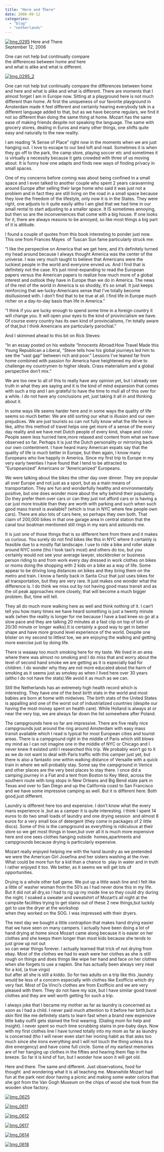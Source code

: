```yaml
---
title: "Here and There"
date: 2006-09-12
categories: 
  - "blog"
  - "netherlands"
---
```


 [![Img_0295](http://soultravelers3new.local/images/2008/04/30/img_0295.png "Img_0295")](https://pub-ac94b3f306b24c0dba4238943c97f2e1.r2.dev/photos/uncategorized/2008/04/30/img_0295.png) Here and There  
September 12, 2006

One can not help but continually compare  
the differences between home and here  
and what is alike and what is different.

<!--more-->

[![Img_0295_2](http://soultravelers3new.local/images/2008/04/30/img_0295_2.png "Img_0295_2")](https://pub-ac94b3f306b24c0dba4238943c97f2e1.r2.dev/photos/uncategorized/2008/04/30/img_0295_2.png)

One can not help but continually compare the differences between home and here and what is alike and what is different. There are moments that I almost forget I am in Europe now. Sitting at a playground here is not much different than home. At first the uniqueness of our favorite playground in Amsterdam made it feel different and certainly hearing everybody talk in a different language added to that, but as we have become regulars, we find it not so different than doing the same thing at home. Mozart has the same ease of making friends despite not speaking the language. The same with grocery stores, dealing in Euros and many other things, one shifts quite easy and naturally to the new reality.

I am reading “A Sense of Place” right now in the moments when we are just hanging out. I love to escape to our bed loft and read. Sometimes it is when they go off to the park, the camp store, playing soccer etc and sometimes it is virtually a necessity because it gets crowded with three of us moving about. It is funny how one adapts and finds new ways of finding privacy in small spaces.

One of my concerns before coming was about being confined in a small space and I even talked to another couple who spent 2 years caravanning around Europe after selling their large home who said it was just not a problem and in fact they are still living on the road in a small space because they love the freedom of the lifestyle, only now it is in the States. They were right, one adjusts to it quite easily altho I am glad that we had time in our small rental to start adjusting to a smaller space. It IS sometimes annoying, but then so are the inconveniences that come with a big house. If one looks for it, there are always reasons to be annoyed, so like most things a big part of it is attitude.

I found a couple of quotes from this book interesting to ponder just now. This one from Frances Mayes  of Tuscan Sun fame particularly struck me:

“I like the perspective on America that we get here, and it’s definitely turned my head around because I always thought America was the center of the universe. I was very much taught to believe that Americans were the luckiest people in the world and everyone envied us. And I find that is definitely not the case. It’s just mind-expanding to read the European papers versus the American papers to realize how much more of a global interest and outlook they have in Europe than we do in America. The news of the rest of the world in America is so shoddy, it’s so small. It just keeps reinforcing that we-lucky-Americans sense that I’ve totally become disillusioned with. I don’t find that to be true at all. I find life in Europe much richer on a day-to-day basis than life in America.”

“I think if you are lucky enough to spend some time in a foreign country it will change you. It will open your eyes to the kind of provincialism we have. Of course every country has its own kind of provincialisms, I’m totally aware of that,but I think Americans are particularly parochial.” 

And I skimmed ahead to this bit on Rick Steves:

“In an essay posted on his website “Innocents Abroad:How Travel Made this Young Republican a Liberal, “Steve tells how his global journeys led him to see the “vast gap” between rich and poor.” Lessons I’ve leaned far from home combined with passion for America have heightened my drive to challenge my countrymen to higher ideals. Crass materialism and a global perspective don’t mix.”

We are too new to all of this to really have any opinion yet, but I already see truth in what they are saying and it is the kind of mind expansion that comes with such a trip and I am grateful to have the time to mull all of this over for a while. I do not have any conclusions yet, just taking it all in and thinking about it.

In some ways life seems harder here and in some ways the quality of life seems so much better. We are still sorting our what is illusion and our own prejudices. We are just tourists so can not fully know what the life here is like, altho this method of travel helps one get more of a sense of the every day reality and we have met Dutch people of every kind, shape and color. People seem less hurried here,more relaxed and content from what we have observed so far. Perhaps it is just the Dutch personality or mirroring back our own contentment. I have heard many American expats say that the quality of life is much better in Europe, but then again, I know many Europeans who live happily in America. Since my first trip to Europe in my very early twenties I have found that I tend to be attracted to “Europeanized” Americans or “Americanized” Europeans.

We were talking about the bikes the other day over dinner. They are popular all over Europe and not just as a sport, but as a main means of transportation. They are fun and wonderfully healthy and environmentally positive, but one does wonder more about the why behind their popularity. Do they prefer them over cars or can they just not afford cars or is having a car just more trouble than they are worth with parking and such when such good mass transit is available? (which is true in NYC where few people own cars). There are also lots of cars here, so perhaps they own both. That claim of 200,000 bikes in that one garage area in central station that the canal tour boatman mentioned still rings in my ears and astounds me.

It is just one of those things that is so different here from there and it makes us curious. You surely do not find bikes like this in NYC where it certainly is feasible due to a mostly flat landscape. I use to ride a bike and roller skate around NYC some (tho I took taxi’s most) and others do too, but you certainly would not see your average lawyer, stockbroker or business person riding to and from work every day dressed in work clothes on bikes or moms doing the shopping with 2 kids on a bike as a way of life. Some appear to be driving long distances on bikes and they bring them on the metro and train. I know a family back in Santa Cruz that just uses bikes for all transportation, but they are very rare. It just makes one wonder what the difference is. I do think we miss out by not having good mass transit and as the oil peak approaches more closely, that will become a much bigger problem. But, time will tell.

They all do much more walking here as well and think nothing of it. I can’t tell you how many times we have heard something is just a twenty minute walk (when the reality is longer for me because I have a bad knee so go at a slow pace and they are talking 20 minutes at a fast clip on top of lots of 20/30 minute or longer walks).It is certainly a good way to get in better shape and have more ground level experience of the world. Despite one blister on my second to littlest toe, we are enjoying the walking and getting more exercise just by doing life.

There is waaaay too much smoking here for my taste. We lived in an area where there was almost no smoking and I do miss that and worry about the level of second hand smoke we are getting as it is especially bad for children. I do wonder why they are not more educated about the harm of smoking as it seems just as smokey as when I lived here over 30 years (altho I do not have the stats).We avoid it as much as we can.

Still the Netherlands has an extremely high health record which is interesting. They have one of the best birth stats in the world and most babies are born at home with midwives. The birth stats of the United States is appalling and one of the worst out of industrialized countries (despite our having the most money spent on health care). While Holland is always at or near the very top, we are always far down the list somewhere after Poland.

The campgrounds here so far are impressive. There are five really nice campgrounds just around the ring around Amsterdam with easy mass transit available which I read is typical for most European cities and tourist areas. There is a campground right in the middle of Paris which still blows my mind as I can not imagine one in the middle of NYC or Chicago and I never knew it existed until I researched this trip. We probably won’t go to it as we do not want to deal with Paris traffic with this camper just yet, but there is also a fantastic one within walking distance of Versaille with a quick train in where we will probably stay. Some say the campground in Venice and other places are the very best places to stay there. I once did a camping journey in a Fiat and a tent from Boston to Key West, across the southern route with long stops in New Orleans and Big Bend state park in Texas and over to San Diego and up the California coast to San Francisco and we have some impressive camping as well. But it is different here. Both good,just different.

Laundry is different here too and expensive. I don’t know what the every mans experience is ,but as a camper it is quite interesting. I think I spent 14 euros to do two small loads of laundry and one drying session  and almost 8 euros for a very small box of detergent (they come in packages of 2 little discs). Some of this is the campground as everything is ridiculous at their store so we get most things in town,but over all it is much more expensive here and one sees clothes hanging outside  homes,apartments and campgrounds because drying is particularly expensive.

Mozart really enjoyed helping me with the hand laundry as we pretended we were the American Girl Josefina and her sisters washing at the river. What could be more fun for a kid than a chance to  play in water and in truth I rather enjoyed it too. We better, as it seems we will get lots of opportunities.

Drying is a whole other ball game. We put up a little wash line and I felt like a little ol’ washer woman from the 50’s as I had never done this in my life. But it did not all dry,so I had to rig up my inside line so they could dry during the night. I soaked a sweater and sweatshirt of Mozart’s all night at the campsite facilities trying to get stains out of these 2 new things,but luckily got to use the dryer at the workshop  
when they worked on the SOG. I was impressed with their dryers.

The next day we bought a little contraption that makes hand drying easier that we have seen on many campers. I actually have been doing a lot of hand drying at home since Mozart came along because it is easier on her clothes and she keeps them longer than most kids because she tends to just grow up not out  
so can wear things forever. I actually learned that trick of not drying from ebay. Most of the clothes we had to wash were her clothes as she is still rough on things and does things like wipe her hand and face on her clothes when she forgets to use a napkin. She has actually been always very neat for a kid, (a true virgo)  
but after all she is still a kiddo. So for two adults on a trip like this ,laundry would be less of a concern especially with clothes like Exofficio which dry very fast. Most of Da Vinci’s clothes are from Exofficio and we are very pleased with them. They do not have my size, but I have similar good travel clothes and they are well worth getting for such a trip.

I always joke that I became my mother as far as laundry is concerned as soon as I had a child. I never paid much attention to it before her birth,but a skin flint like me definitely starts to learn fast when a brand new expensive little baby outfit gets stained the first wearing. (Dialing mom for help and insight). I never spent so much time scrubbing stains in pre-baby days. Now with my first clothes line I have turned totally into my mom as far as laundry is concerned (tho I will never even start her ironing habit as that asks too much since she irons everything and I will not touch the thing unless its a dire emergency) and have come full circle. Some of my earliest memories are of her hanging up clothes in the fifties and hearing them flap in the breeze. So far it is kind of fun, but I wonder how soon it will get old.

Here and there. The same and different. Just observations, food for thought  and wondering what it is all teaching me. Meanwhile Mozart had fun at the park next door having a picnic and making some water colors that she got from the Van Gogh Museum on the chips of wood she took from the wooden shoe factory.

  
  
  

[![Img_0625](http://soultravelers3new.local/images/2008/04/30/img_0625.png "Img_0625")](https://pub-ac94b3f306b24c0dba4238943c97f2e1.r2.dev/photos/uncategorized/2008/04/30/img_0625.png)

[![Img_0611](http://soultravelers3new.local/images/2008/04/30/img_0611.png "Img_0611")](https://pub-ac94b3f306b24c0dba4238943c97f2e1.r2.dev/photos/uncategorized/2008/04/30/img_0611.png)

[![Img_0612](http://soultravelers3new.local/images/2008/04/30/img_0612.png "Img_0612")](https://pub-ac94b3f306b24c0dba4238943c97f2e1.r2.dev/photos/uncategorized/2008/04/30/img_0612.png)

[![Img_0617](http://soultravelers3new.local/images/2008/04/30/img_0617.png "Img_0617")](https://pub-ac94b3f306b24c0dba4238943c97f2e1.r2.dev/photos/uncategorized/2008/04/30/img_0617.png)

[![Img_0614](http://soultravelers3new.local/images/2008/04/30/img_0614.png "Img_0614")](https://pub-ac94b3f306b24c0dba4238943c97f2e1.r2.dev/photos/uncategorized/2008/04/30/img_0614.png)

[![Img_0618](http://soultravelers3new.local/images/2008/04/30/img_0618.png "Img_0618")](https://pub-ac94b3f306b24c0dba4238943c97f2e1.r2.dev/photos/uncategorized/2008/04/30/img_0618.png)
